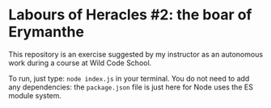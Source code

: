 # Labours of Heracles #2: the boar of Erymanthe

This repository is an exercise suggested by my instructor as an autonomous work during a course at Wild Code School.

To run, just type: `node index.js` in your terminal. You do not need to add any dependencies: the `package.json` file is just here for Node uses the ES module system.
